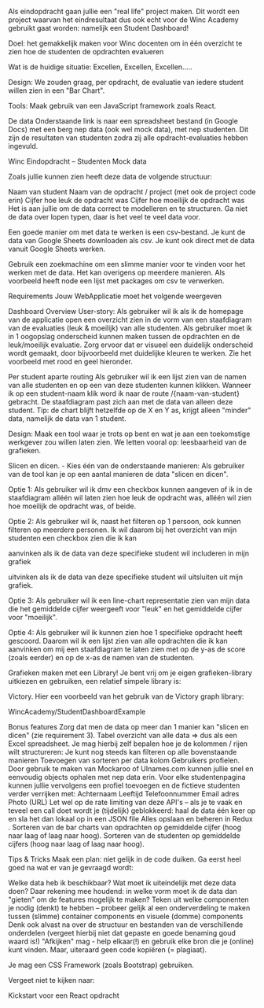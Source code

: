 Als eindopdracht gaan jullie een "real life" project maken. Dit wordt een project waarvan het eindresultaat dus ook echt voor de Winc Academy gebruikt gaat worden: namelijk een Student Dashboard!

Doel: het gemakkelijk maken voor Winc docenten om in één overzicht te zien hoe de studenten de opdrachten evalueren

Wat is de huidige situatie: Excellen, Excellen, Excellen.....

Design: We zouden graag, per opdracht, de evaluatie van iedere student willen zien in een "Bar Chart".

Tools: Maak gebruik van een JavaScript framework zoals React.

De data
Onderstaande link is naar een spreadsheet bestand (in Google Docs) met een berg nep data (ook wel mock data), met nep studenten. Dit zijn de resultaten van studenten zodra zij alle opdracht-evaluaties hebben ingevuld.

Winc Eindopdracht – Studenten Mock data

Zoals jullie kunnen zien heeft deze data de volgende structuur:

Naam van student
Naam van de opdracht / project (met ook de project code erin)
Cijfer hoe leuk de opdracht was
Cijfer hoe moeilijk de opdracht was
Het is aan jullie om de data correct te modelleren en te structuren. Ga niet de data over lopen typen, daar is het veel te veel data voor.

Een goede manier om met data te werken is een csv-bestand. Je kunt de data van Google Sheets downloaden als csv. Je kunt ook direct met de data vanuit Google Sheets werken.

Gebruik een zoekmachine om een slimme manier voor te vinden voor het werken met de data. Het kan overigens op meerdere manieren. Als voorbeeld heeft node een lijst met packages om csv te verwerken.

Requirements
Jouw WebApplicatie moet het volgende weergeven

Dashboard Overview User-story: Als gebruiker wil ik als ik de homepage van de applicatie open een overzicht zien in de vorm van een staafdiagram van de evaluaties (leuk & moeilijk) van alle studenten.
Als gebruiker moet ik in 1 oogopslag onderscheid kunnen maken tussen de opdrachten en de leuk/moeilijk evaluatie. Zorg ervoor dat er visueel een duidelijk onderscheid wordt gemaakt, door bijvoorbeeld met duidelijke kleuren te werken. Zie het voorbeeld met rood en geel hieronder.

Per student aparte routing Als gebruiker wil ik een lijst zien van de namen van alle studenten en op een van deze studenten kunnen klikken. Wanneer ik op een student-naam klik word ik naar de route /{naam-van-student} gebracht. De staafdiagram past zich aan met de data van alleen deze student.
Tip: de chart blijft hetzelfde op de X en Y as, krijgt alleen "minder" data, namelijk de data van 1 student.

Design: Maak een tool waar je trots op bent en wat je aan een toekomstige werkgever zou willen laten zien. We letten vooral op: leesbaarheid van de grafieken.

Slicen en dicen. - Kies één van de onderstaande manieren: Als gebruiker van de tool kan je op een aantal manieren de data "slicen en dicen".

Optie 1: Als gebruiker wil ik dmv een checkbox kunnen aangeven of ik in de staafdiagram alléén wil laten zien hoe leuk de opdracht was, alléén wil zien hoe moeilijk de opdracht was, of beide.

Optie 2: Als gebruiker wil ik, naast het filteren op 1 persoon, ook kunnen filteren op meerdere personen. Ik wil daarom bij het overzicht van mijn studenten een checkbox zien die ik kan

aanvinken als ik de data van deze specifieke student wil includeren in mijn grafiek

uitvinken als ik de data van deze specifieke student wil uitsluiten uit mijn grafiek.

Optie 3: Als gebruiker wil ik een line-chart representatie zien van mijn data die het gemiddelde cijfer weergeeft voor "leuk" en het gemiddelde cijfer voor "moeilijk".

Optie 4: Als gebruiker wil ik kunnen zien hoe 1 specifieke opdracht heeft gescoord. Daarom wil ik een lijst zien van alle opdrachten die ik kan aanvinken om mij een staafdiagram te laten zien met op de y-as de score (zoals eerder) en op de x-as de namen van de studenten.

Grafieken maken met een Library!
Je bent vrij om je eigen grafieken-library uitkiezen en gebruiken, een relatief simpele library is:

Victory. Hier een voorbeeld van het gebruik van de Victory graph library:

WincAcademy/StudentDashboardExample

Bonus features
Zorg dat men de data op meer dan 1 manier kan "slicen en dicen" (zie requirement 3).
Tabel overzicht van alle data ⇒ dus als een Excel spreadsheet. Je mag hierbij zelf bepalen hoe je de kolommen / rijen wilt structureren:
Je kunt nog steeds kan filteren op alle bovenstaande manieren
Toevoegen van sorteren per data kolom
Gebruikers profielen. Door gebruik te maken van Mockaroo of UInames.com kunnen jullie snel en eenvoudig objects ophalen met nep data erin. Voor elke studentenpagina kunnen jullie vervolgens een profiel toevoegen en de fictieve studenten verder verrijken met:
Achternaam
Leeftijd
Telefoonnummer
Email adres
Photo (URL)
Let wel op de rate limiting van deze API's – als je te vaak en teveel een call doet wordt je (tijdelijk) geblokkeerd: haal de data één keer op en sla het dan lokaal op in een JSON file
Alles opslaan en beheren in Redux .
Sorteren van de bar charts van opdrachten op gemiddelde cijfer (hoog naar laag of laag naar hoog).
Sorteren van de studenten op gemiddelde cijfers (hoog naar laag of laag naar hoog).

Tips & Tricks
Maak een plan: niet gelijk in de code duiken. Ga eerst heel goed na wat er van je gevraagd wordt:

Welke data heb ik beschikbaar?
Wat moet ik uiteindelijk met deze data doen?
Daar rekening mee houdend: in welke vorm moet ik de data dan "gieten" om de features mogelijk te maken?
Teken uit welke componenten je nodig (denkt) te hebben – probeer gelijk al een onderverdeling te maken tussen (slimme) container components en visuele (domme) components
Denk ook alvast na over de structuur en bestanden van de verschillende onderdelen (vergeet hierbij niet dat gepaste en goede benaming goud waard is!)
"Afkijken" mag - help elkaar(!) en gebruik elke bron die je (online) kunt vinden. Maar, uiteraard geen code kopiëren (= plagiaat).

Je mag een CSS Framework (zoals Bootstrap) gebruiken.

Vergeet niet te kijken naar:

Kickstart voor een React opdracht
